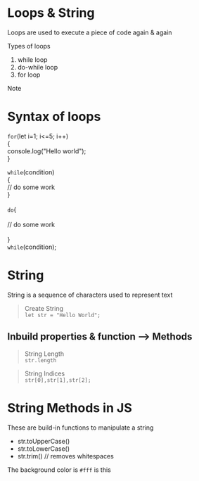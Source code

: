 # Loops & String
Loops are used to execute a piece of code again & again

Types of loops
1. while loop
2. do-while loop
3. for loop

>[!Note]
> # Syntax of loops <br>
> `for`(let i=1; i<=5; i++) <br> { <br>
> console.log("Hello world"); <br>
>}
>
>`while`(condition) <br> { <br>
>    // do some work <br>
>} <br> <br>
> `do`{ <br> <br>
>// do some work <br> <br>
>} <br>
> `while`(condition);

# String
String is a sequence of characters used to represent text
> Create String <br>
`let str = "Hello World";`

## Inbuild properties & function --> Methods
> String Length <br>
`str.length` 

> String Indices <br>
`str[0],str[1],str[2];`

# String Methods in JS
These are build-in functions to manipulate a string
* str.toUpperCase()
* str.toLowerCase()
* str.trim() // removes whitespaces

The background color is `#fff` is this
